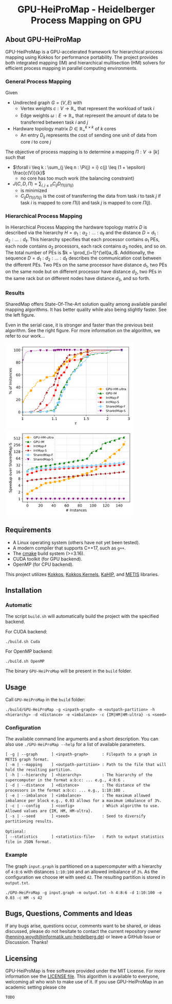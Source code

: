 <h1 align="center">GPU-HeiProMap - Heidelberger Process Mapping on GPU</h1>

About GPU-HeiProMap
-----------
GPU-HeiProMap is a GPU-accelerated framework for hierarchical process mapping using Kokkos for performance portability.
The project provides both integrated mapping (IM) and hierarchical multisection (HM) solvers for efficient process mapping in parallel computing environments.

### General Process Mapping
Given 
- Undirected graph $G = (V, E)$ with
  - Vertex weights $c : V \to \mathbb{R_+}$ that represent the workload of task $i$
  - Edge weights $\omega : E \to \mathbb{R_+}$ that represent the amount of data to be transferred between task $i$ and $j$
- Hardware topology matrix $D \in \mathbb{R_+}^{k \times k}$ of $k$ cores
  - An entry $D_{ij}$ represents the cost of sending one unit of data from core $i$ to core $j$

The objective of process mapping is to determine a mapping $\Pi : V \to [k]$ such that
- $\forall i \leq k : \sum_{j \leq n : \Pi(j) = i} c(j) \leq (1 + \epsilon) \frac{c(V)}{k}$
  - no core has too much work (the balancing constraint)
- $J(C, D, \Pi) = \sum_{i, j \leq n} C_{ij} D_{\Pi(i)\Pi(j)}$
  - is minimized
  - $C_{ij} D_{\Pi(i)\Pi(j)}$ is the cost of transferring the data from task $i$ to task $j$ if task $i$ is mapped to core $\Pi(i)$ and task $j$ is mapped to core $\Pi(j)$.

### Hierarchical Process Mapping
In Hierarchical Process Mapping the hardware topology matrix $D$ is described via the hierarchy $H = a_1 : a_2 : \ldots : a_\ell$ and the distance $D = d_1 : d_2 : \ldots : d_\ell$.
This hierarchy specifies that each processor contains $a_1$ PEs, each node contains $a_2$ processors, each rack contains $a_3$ nodes, and so on.
The total number of PEs is $k = \prod_{i=1}^{\ell}a_i$.
Additionally, the sequence $D = d_1 : d_2 : \ldots : d_\ell$ describes the communication cost between the different PEs.
Two PEs on the same processor have distance $d_1$, two PEs on the same node but on different processor have distance $d_2$, two PEs in the same rack but on different nodes have distance $d_3$, and so forth.

### Results
SharedMap offers State-Of-The-Art solution quality among available parallel mapping algorithms.
It has better quality while also being slightly faster.
See the left figure.

Even in the serial case, it is stronger and faster than the previous best algorithm.
See the right figure.
For more information on the algorithm, we refer to our work...

<img src="./misc/all_comm_cost.png" alt="drawing" width="400"/> <img src="./misc/all_speedup.png" alt="drawing" width="400"/>

Requirements
-----------
- A Linux operating system (others have not yet been tested).
- A modern compiler that supports C++17, such as `g++`.
- The [cmake](https://cmake.org/) build system (>=3.16).
- CUDA toolkit (for GPU backend).
- OpenMP (for CPU backend).

This project utilizes [Kokkos](https://github.com/kokkos/kokkos), [Kokkos Kernels](https://github.com/kokkos/kokkos-kernels), [KaHIP](https://github.com/KaHIP/KaHIP), and [METIS](https://github.com/KaMinI/METIS) libraries.

Installation
-----------
### Automatic
The script `build.sh` will automatically build the project with the specified backend.

For CUDA backend:
```
./build.sh Cuda
```

For OpenMP backend:
```
./build.sh OpenMP
```

The binary `GPU-HeiProMap` will be present in the `build` folder.

Usage
-----------
Call `GPU-HeiProMap` in the `build` folder:

    ./build/GPU-HeiProMap -g <inpath-graph> -m <outpath-partition> -h <hierarchy> -d <distance> -e <imbalance> -c {IM|HM|HM-ultra} -s <seed>

### Configuration
The available command line arguments and a short description.
You can also use `./GPU-HeiProMap --help` for a list of available parameters.
```
[ -g | --graph      ] <inpath-graph>      : Filepath to a graph in METIS graph format.
[ -m | --mapping    ] <outpath-partition> : Path to the file that will hold the resulting partition.
[ -h | --hierarchy  ] <hierarchy>         : The hierarchy of the supercomputer in the format a:b:c: ... e.g., 4:8:6 .
[ -d | --distance   ] <distance>          : The distance of the processors in the format a:b:c: ... e.g., 1:10:100 .
[ -e | --imbalance  ] <imbalance>         : The maximum allowed imbalance per block e.g., 0.03 allows for a maximum imbalance of 3%.
[ -c | --config     ] <config>            : Which algorithm to use. Allowed values are {IM, HM, HM-ultra}.
[ -s | --seed       ] <seed>              : Seed to diversify partitioning results.

Optional:
[ --statistics      ] <statistics-file>   : Path to output statistics file in JSON format.
```

### Example
The graph `input.graph` is partitioned on a supercomputer with a hierarchy of `4:8:6` with distances `1:10:100` and an allowed imbalance of `3%`.
As the configuration we choose `HM` with seed `42`.
The resulting partition is stored in `output.txt`.

    ./GPU-HeiProMap -g input.graph -m output.txt -h 4:8:6 -d 1:10:100 -e 0.03 -c HM -s 42

## Bugs, Questions, Comments and Ideas

If any bugs arise, questions occur, comments want to be shared, or ideas discussed, please do not hesitate to contact the current repository owner (henning.woydt@informatik.uni-heidelberg.de) or leave a GitHub Issue or Discussion. Thanks!

Licensing
---------
GPU-HeiProMap is free software provided under the MIT License. For more information see the [LICENSE file][LF]. This algorithm is available to everyone, welcoming all who wish to make use of it. If you use GPU-HeiProMap in an academic setting please cite
```
TODO
```

[LF]: https://github.com/HenningWoydt/GPU-HeiProMap/blob/master/LICENSE "License"
